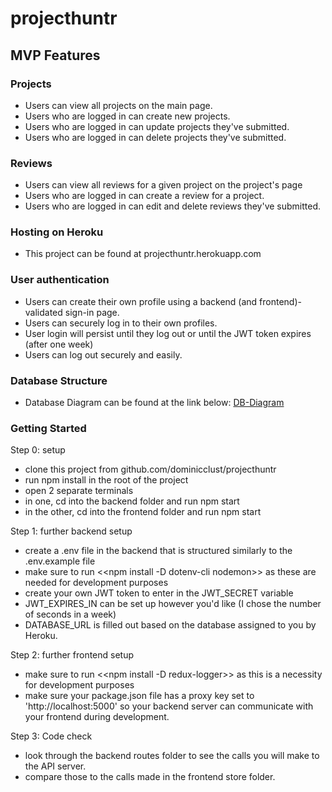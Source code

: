 # projecthuntr

## MVP Features

### Projects
* Users can view all projects on the main page.
* Users who are logged in can create new projects.
* Users who are logged in can update projects they've submitted.
* Users who are logged in can delete projects they've submitted.

### Reviews
* Users can view all reviews for a given project on the project's page
* Users who are logged in can create a review for a project.
* Users who are logged in can edit and delete reviews they've submitted.

### Hosting on Heroku
* This project can be found at projecthuntr.herokuapp.com

### User authentication
* Users can create their own profile using a backend (and frontend)-validated sign-in page.
* Users can securely log in to their own profiles.
* User login will persist until they log out or until the JWT token expires (after one week)
* Users can log out securely and easily.

### Database Structure
* Database Diagram can be found at the link below:
[DB-Diagram](/wiki/DB-Diagram)

### Getting Started

Step 0: setup
* clone this project from github.com/dominicclust/projecthuntr
* run npm install in the root of the project
* open 2 separate terminals
* in one, cd into the backend folder and run npm start
* in the other, cd into the frontend folder and run npm start

Step 1: further backend setup
* create a .env file in the backend that is structured similarly to the .env.example file
* make sure to run <<npm install -D dotenv-cli nodemon>> as these are needed for development purposes
* create your own JWT token to enter in the JWT_SECRET variable
* JWT_EXPIRES_IN can be set up however you'd like (I chose the number of seconds in a week)
* DATABASE_URL is filled out based on the database assigned to you by Heroku.

Step 2: further frontend setup
* make sure to run <<npm install -D redux-logger>> as this is a necessity for development purposes
* make sure your package.json file has a proxy key set to 'http://localhost:5000' so your backend server can communicate with your frontend during development.
  
Step 3: Code check
* look through the backend routes folder to see the calls you will make to the API server.
* compare those to the calls made in the frontend store folder. 
  
